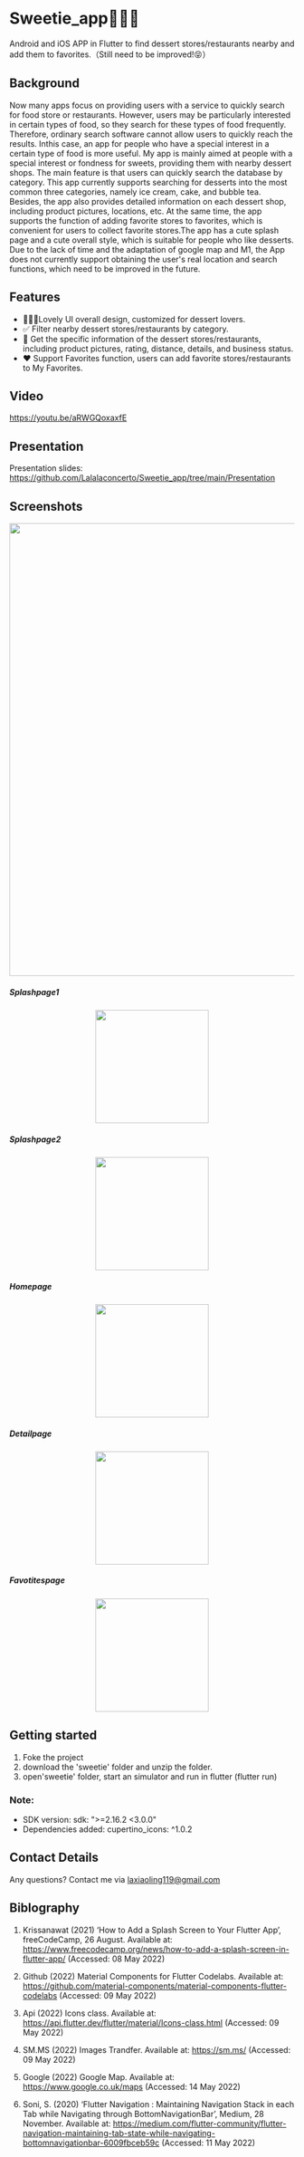# Sweetie_app🍦🍰🥤

Android and iOS APP in Flutter to find dessert stores/restaurants nearby and add them to favorites.（Still need to be improved!😝）

## Background

Now many apps focus on providing users with a service to quickly search for food store or restaurants. However, users may be particularly interested in certain types of food, so they search for these types of food frequently. Therefore, ordinary search software cannot allow users to quickly reach the results. Inthis case, an app for people who have a special interest in a certain type of food is more useful. My app is mainly aimed at people with a special interest or fondness for sweets, providing them with nearby dessert shops. The main feature is that users can quickly search the database by category. This app currently supports searching for desserts into the most common three categories, namely ice cream, cake, and bubble tea. Besides, the app also provides detailed information on each dessert shop, including product pictures, locations, etc. At the same time, the app supports the function of adding favorite stores to favorites, which is convenient for users to collect favorite stores.The app has a cute splash page and a cute overall style, which is suitable for people who like desserts.
Due to the lack of time and the adaptation of google map and M1, the App does not currently support obtaining the user's real location and search functions, which need to be improved in the future.

## Features

- 🍦🍰🥤Lovely UI overall design, customized for dessert lovers.
- ✅ Filter nearby dessert stores/restaurants by category.
- 📝 Get the specific information of the dessert stores/restaurants, including product pictures, rating, distance, details, and business status.
- ❤️ Support Favorites function, users can add favorite stores/restaurants to My Favorites.

## Video 

https://youtu.be/aRWGQoxaxfE


## Presentation

Presentation slides: https://github.com/Lalalaconcerto/Sweetie_app/tree/main/Presentation

## Screenshots

<div align=center><img width="800"  src="https://github.com/Lalalaconcerto/Sweetie_app/blob/main/images/all.jpeg"/></div>

##### Splashpage1

<div align=center><img width="200"  src="https://github.com/Lalalaconcerto/Sweetie_app/blob/main/images/splash1.png"/></div>

##### Splashpage2

<div align=center><img width="200"  src="https://github.com/Lalalaconcerto/Sweetie_app/blob/main/images/splash2.png"/></div>

##### Homepage

<div align=center><img width="200"  src="https://github.com/Lalalaconcerto/Sweetie_app/blob/main/images/homepage.png"/></div>

##### Detailpage

<div align=center><img width="200"  src="https://github.com/Lalalaconcerto/Sweetie_app/blob/main/images/detailpage.png"/></div>

##### Favotitespage

<div align=center><img width="200"  src="https://github.com/Lalalaconcerto/Sweetie_app/blob/main/images/favoritepage.png"/></div>


## Getting started

1. Foke the project
2. download the 'sweetie' folder and unzip the folder.
3. open'sweetie' folder, start an simulator and run in flutter (flutter run)

### Note:

- SDK version:  sdk: ">=2.16.2 <3.0.0"
- Dependencies added: cupertino_icons: ^1.0.2

##  Contact Details

Any questions? Contact me via laxiaoling119@gmail.com

## Biblography

1. Krissanawat (2021) ‘How to Add a Splash Screen to Your Flutter App’, freeCodeCamp, 26 August. Available at: https://www.freecodecamp.org/news/how-to-add-a-splash-screen-in-flutter-app/ (Accessed: 08 May 2022)

2. Github (2022) Material Components for Flutter Codelabs. Available at: https://github.com/material-components/material-components-flutter-codelabs (Accessed: 09 May 2022) 

3. Api (2022) Icons class. Available at: https://api.flutter.dev/flutter/material/Icons-class.html (Accessed: 09 May 2022)

4. SM.MS (2022) Images Trandfer. Available at: https://sm.ms/ (Accessed: 09 May 2022)

5. Google (2022) Google Map. Available at: https://www.google.co.uk/maps (Accessed: 14 May 2022)

6. Soni, S. (2020) ‘Flutter Navigation : Maintaining Navigation Stack in each Tab while Navigating through BottomNavigationBar’, Medium, 28 November. Available at:  https://medium.com/flutter-community/flutter-navigation-maintaining-tab-state-while-navigating-bottomnavigationbar-6009fbceb59c (Accessed: 11 May 2022)

